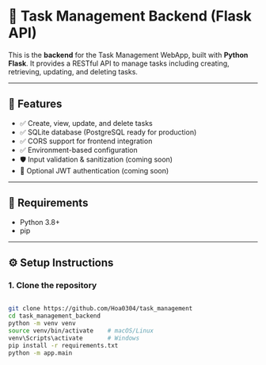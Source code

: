 # 📝 Task Management Backend (Flask API)

This is the **backend** for the Task Management WebApp, built with **Python Flask**. It provides a RESTful API to manage tasks including creating, retrieving, updating, and deleting tasks.

---

## 🚀 Features

- ✅ Create, view, update, and delete tasks
- ✅ SQLite database (PostgreSQL ready for production)
- ✅ CORS support for frontend integration
- ✅ Environment-based configuration
- 🛡️ Input validation & sanitization (coming soon)
- 🔐 Optional JWT authentication (coming soon)

---

## 🧪 Requirements

- Python 3.8+
- pip

---

## ⚙️ Setup Instructions

### 1. Clone the repository


```bash

git clone https://github.com/Hoa0304/task_management
cd task_management_backend
python -m venv venv
source venv/bin/activate    # macOS/Linux
venv\Scripts\activate       # Windows
pip install -r requirements.txt
python -m app.main
```
